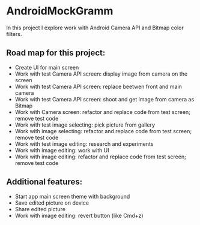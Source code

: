 # AndroidMockGramm
In this project I explore work with Android Camera API and Bitmap color filters.

## Road map for this project:
- Create UI for main screen
- Work with test Camera API screen: display image from camera on the screen
- Work with test Camera API screen: replace beetwen front and main camera
- Work with test Camera API screen: shoot and get image from camera as Bitmap
- Work with Camera screen: refactor and replace code from test screen; remove test code
- Work with test image selecting: pick picture from gallery
- Work with image selecting: refactor and replace code from test screen; remove test code
- Work with test image editing: research and experiments
- Work with image editing: work with UI
- Work with image editing: refactor and replace code from test screen; remove test code

## Additional features:
- Start app main screen theme with background
- Save edited picture on device
- Share edited picture
- Work with image editing: revert button (like Cmd+z)
